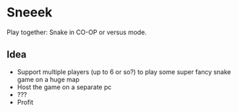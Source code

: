 # Sneeek
Play together: Snake in CO-OP or versus mode.

## Idea
- Support multiple players (up to 6 or so?) to play some super fancy snake game on a huge map
- Host the game on a separate pc
- ???
- Profit